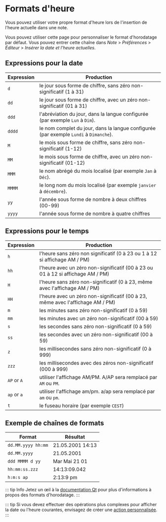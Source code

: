 # Formats d'heure

Vous pouvez utiliser votre propre format d'heure lors de l'insertion de l'heure actuelle dans une note.

Vous pouvez utiliser cette page pour personnaliser le format d'horodatage par défaut. Vous pouvez entrer cette chaîne dans _Note_ > _Préférences_ > _Éditeur_ > _Insérer la date et l'heure actuelles_.

## Expressions pour la date

| Expression | Production                                                                            |
| ---------- | ------------------------------------------------------------------------------------- |
| `d`        | le jour sous forme de chiffre, sans zéro non-significatif (1 à 31)                    |
| `dd`       | le jour sous forme de chiffre, avec un zéro non-significatif (01 à 31)                |
| `ddd`      | l'abréviation du jour, dans la langue configurée (par exemple `Lun` à `Dim`).         |
| `dddd`     | le nom complet du jour, dans la langue configurée (par exemple `Lundi` à `Dimanche`). |
| `M`        | le mois sous forme de chiffre, sans zéro non-significatif (1-12)                      |
| `MM`       | le mois sous forme de chiffre, avec un zéro non-significatif (01-12)                  |
| `MMM`      | le nom abrégé du mois localisé (par exemple `Jan` à `Déc`).                           |
| `MMMM`     | le long nom du mois localisé (par exemple `janvier` à `décembre`).                    |
| `yy`       | l'année sous forme de nombre à deux chiffres (00-99)                                  |
| `yyyy`     | l'année sous forme de nombre à quatre chiffres                                        |

## Expressions pour le temps

| Expression  | Production                                                                      |
| ----------- | ------------------------------------------------------------------------------- |
| `h`         | l'heure sans zéro non significatif (0 à 23 ou 1 à 12 si affichage AM / PM)      |
| `hh`        | l'heure avec un zéro non-significatif (00 à 23 ou 01 à 12 si affichage AM / PM) |
| `H`         | l'heure sans zéro non-significatif (0 à 23, même avec l'affichage AM / PM)      |
| `HH`        | l'heure avec un zéro non-significatif (00 à 23, même avec l'affichage AM / PM)  |
| `m`         | les minutes sans zéro non-significatif (0 à 59)                                 |
| `mm`        | les minutes avec un zéro non-significatif (00 à 59)                             |
| `s`         | les secondes sans zéro non-significatif (0 à 59)                                |
| `ss`        | les secondes avec un zéro non-significatif (00 à 59)                            |
| `z`         | les millisecondes sans zéro non-significatif (0 à 999)                          |
| `zzz`       | les millisecondes avec des zéros non-significatif (000 à 999)                   |
| `AP` or `A` | utiliser l'affichage AM/PM. A/AP sera remplacé par `AM` ou `PM`.                |
| `ap` or `a` | utiliser l'affichage am/pm. a/ap sera remplacé par `am` ou `pm`.                |
| `t`         | le fuseau horaire (par exemple `CEST`)                                          |

## Exemple de chaînes de formats

| Format             | Résultat         |
| ------------------ | ---------------- |
| `dd.MM.yyyy hh:mm` | 21.05.2001 14:13 |
| `dd.MM.yyyy`       | 21.05.2001       |
| `ddd MMMM d yy`    | Mar Mai 21 01    |
| `hh:mm:ss.zzz`     | 14:13:09.042     |
| `h:m:s ap`         | 2:13:9 pm        |

::: tip Info
Jetez un œil à la [documentation Qt](http://doc.qt.io/qt-5/qdatetime.html#toString) pour plus d'informations à propos des formats d'horodatage.
:::

::: tip
Si vous devez effectuer des opérations plus complexes pour afficher la date ou l'heure courantes, envisagez de créer une [action personnalisée](../scripting/methods-and-objects.md#registering-a-custom-action).
:::
